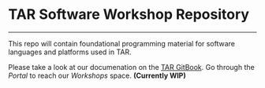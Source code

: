 # TAR Software Workshop Repository
---

This repo will contain foundational programming material for software languages and platforms used in TAR.

Please take a look at our documenation on the [TAR GitBook](https://texas-aerial-robotics.gitbook.io/texas-aerial-robotics). 
Go through the *Portal* to reach our *Workshops* space. **(Currently WIP)**
